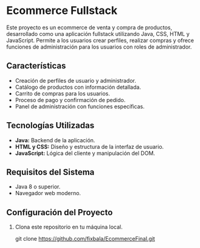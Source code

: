 # Ecommerce Fullstack

Este proyecto es un ecommerce de venta y compra de productos, desarrollado como una aplicación fullstack utilizando Java, CSS, HTML y JavaScript. Permite a los usuarios crear perfiles, realizar compras y ofrece funciones de administración para los usuarios con roles de administrador.

## Características

- Creación de perfiles de usuario y administrador.
- Catálogo de productos con información detallada.
- Carrito de compras para los usuarios.
- Proceso de pago y confirmación de pedido.
- Panel de administración con funciones específicas.

## Tecnologías Utilizadas

- **Java:** Backend de la aplicación.
- **HTML y CSS:** Diseño y estructura de la interfaz de usuario.
- **JavaScript:** Lógica del cliente y manipulación del DOM.

## Requisitos del Sistema
 
- Java 8 o superior.
- Navegador web moderno.

## Configuración del Proyecto

1. Clona este repositorio en tu máquina local.
   
   git clone https://github.com/fixbala/EcommerceFinal.git
